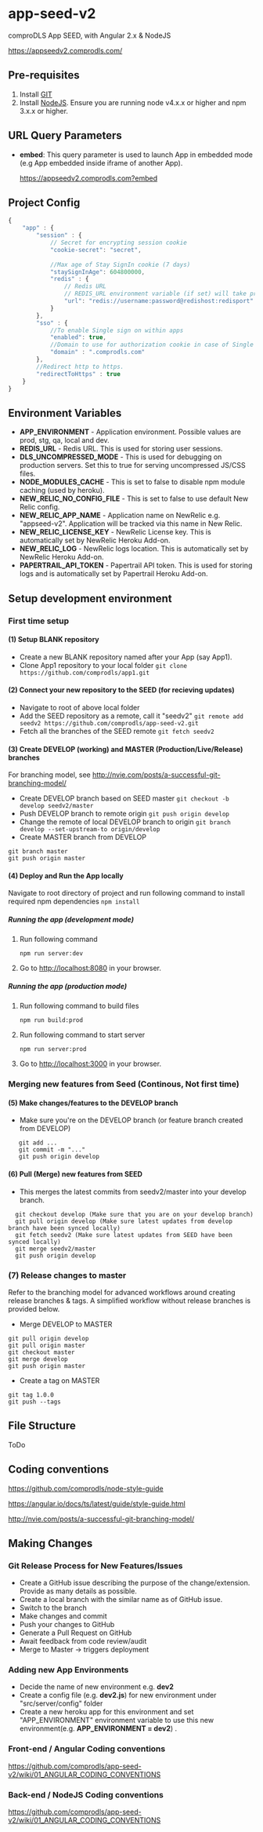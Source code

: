 # app-seed-v2
comproDLS App SEED, with Angular 2.x & NodeJS

https://appseedv2.comprodls.com/

## Pre-requisites
1. Install [GIT](https://git-scm.com/downloads)
2. Install [NodeJS](https://nodejs.org/en/download/). Ensure you are running node v4.x.x or higher and npm 3.x.x or higher.

## URL Query Parameters
- **embed**: This query parameter is used to launch App in embedded mode (e.g App embedded inside iframe of another App).

    https://appseedv2.comprodls.com?embed
    
    
## Project Config
```javascript
{        
    "app" : {
        "session" : {
            // Secret for encrypting session cookie
            "cookie-secret": "secret",
            
            //Max age of Stay SignIn cookie (7 days)
            "staySignInAge": 604800000, 
            "redis" : {
                // Redis URL
                // REDIS_URL environment variable (if set) will take precedence
                "url": "redis://username:password@redishost:redisport"
            }
        },
        "sso" : {
            //To enable Single sign on within apps 
            "enabled": true,       
            //Domain to use for authorization cookie in case of Single sign on
            "domain" : ".comprodls.com"
        },
        //Redirect http to https.
        "redirectToHttps" : true
    }            
}
```

## Environment Variables
* **APP_ENVIRONMENT** - Application environment. Possible values are prod, stg, qa, local and dev.
* **REDIS_URL** - Redis URL. This is used for storing user sessions.
* **DLS_UNCOMPRESSED_MODE** - This is used for debugging on production servers. Set this to true for serving uncompressed JS/CSS files.
* **NODE_MODULES_CACHE** - This is set to false to disable npm module caching (used by heroku).
* **NEW_RELIC_NO_CONFIG_FILE** - This is set to false to use default New Relic config.
* **NEW_RELIC_APP_NAME** - Application name on NewRelic e.g. "appseed-v2". Application will be tracked via this name in New Relic.
* **NEW_RELIC_LICENSE_KEY** - NewRelic License key. This is automatically set by NewRelic Heroku Add-on.
* **NEW_RELIC_LOG** - NewRelic logs location. This is automatically set by NewRelic Heroku Add-on.
* **PAPERTRAIL_API_TOKEN** - Papertrail API token. This is used for storing logs and is automatically set by Papertrail Heroku Add-on.

## Setup development environment 

### First time setup

#### (1) Setup BLANK repository
* Create a new BLANK repository named after your App (say App1).
* Clone App1 repository to your local folder
```git clone https://github.com/comprodls/app1.git```

#### (2) Connect your new repository to the SEED (for recieving updates)
* Navigate to root of above local folder
* Add the SEED repository as a remote, call it "seedv2"
```git remote add seedv2 https://github.com/comprodls/app-seed-v2.git```
* Fetch all the branches of the SEED remote
```git fetch seedv2```

#### (3) Create DEVELOP (working) and MASTER (Production/Live/Release) branches 
For branching model, see http://nvie.com/posts/a-successful-git-branching-model/
* Create DEVELOP branch based on SEED master
 ```git checkout -b develop seedv2/master```
* Push DEVELOP branch to remote origin 
```git push origin develop```
* Change the remote of local DEVELOP branch to origin
```git branch develop --set-upstream-to origin/develop```
* Create MASTER branch from DEVELOP
```
git branch master
git push origin master
```

#### (4) Deploy and Run the App locally
Navigate to root directory of project and run following command to install required npm dependencies
      ```npm install``` 
##### Running the app (development mode)
1. Run following command

   `npm run server:dev`
2. Go to [http://localhost:8080](http://localhost:8080) in your browser.

##### Running the app (production mode)
1. Run following command to build files

   `npm run build:prod`
2. Run following command to start server

   `npm run server:prod`
3. Go to [http://localhost:3000](http://localhost:3000) in your browser.

### Merging new features from Seed (Continous, Not first time)

#### (5) Make changes/features to the DEVELOP branch
* Make sure you're on the DEVELOP branch (or feature branch created from DEVELOP)
```
   git add ...
   git commit -m "..."
   git push origin develop 
```
#### (6) Pull (Merge) new features from SEED
* This merges the latest commits from seedv2/master into your develop branch.
```  
  git checkout develop (Make sure that you are on your develop branch)
  git pull origin develop (Make sure latest updates from develop branch have been synced locally)
  git fetch seedv2 (Make sure latest updates from SEED have been synced locally)
  git merge seedv2/master
  git push origin develop
```

### (7) Release changes to master
Refer to the branching model for advanced workflows around creating release branches & tags. A simplified workflow without release branches is provided below.
* Merge DEVELOP to MASTER
```
git pull origin develop
git pull origin master
git checkout master
git merge develop
git push origin master 
```

* Create a tag on MASTER
``` 
git tag 1.0.0
git push --tags
```


## File Structure
ToDo

## Coding conventions

https://github.com/comprodls/node-style-guide

https://angular.io/docs/ts/latest/guide/style-guide.html

http://nvie.com/posts/a-successful-git-branching-model/


## Making Changes

### Git Release Process for New Features/Issues
* Create a GitHub issue describing the purpose of the change/extension. Provide as many details as possible.
* Create a local branch with the similar name as of GitHub issue.
* Switch to the branch
* Make changes and commit
* Push your changes to GitHub
* Generate a Pull Request on GitHub
* Await feedback from code review/audit
* Merge to Master -> triggers deployment

### Adding new App Environments
* Decide the name of new environment e.g. **dev2**
* Create a config file (e.g. **dev2.js**) for new environment under "src/server/config" folder 
* Create a new heroku app for this environment and set "APP_ENVIRONMENT" environment variable to use this new environment(e.g. **APP_ENVIRONMENT = dev2**) .

### Front-end / Angular Coding conventions
https://github.com/comprodls/app-seed-v2/wiki/01_ANGULAR_CODING_CONVENTIONS


### Back-end / NodeJS Coding conventions
https://github.com/comprodls/app-seed-v2/wiki/01_ANGULAR_CODING_CONVENTIONS





